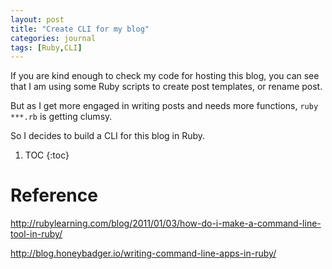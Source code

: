 ```yaml
---
layout: post
title: "Create CLI for my blog"
categories: journal
tags: [Ruby,CLI]
---
```


If you are kind enough to check my code for hosting this blog, you can see that I am using some Ruby scripts to create post templates, or rename post.

But as I get more engaged in writing posts and needs more functions, `ruby ***.rb` is getting clumsy.

So I decides to build a CLI for this blog in Ruby.

1. TOC
{:toc}

# Reference

http://rubylearning.com/blog/2011/01/03/how-do-i-make-a-command-line-tool-in-ruby/

http://blog.honeybadger.io/writing-command-line-apps-in-ruby/
